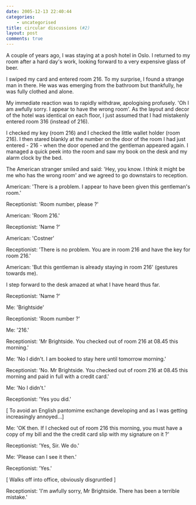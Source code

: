 ```yaml
---
date: 2005-12-13 22:40:44
categories:
    - uncategorised
title: circular discussions (#2)
layout: post
comments: true
---
```

A couple of years ago, I was staying at a posh hotel in Oslo. I returned
to my room after a hard day's work, looking forward to a very expensive
glass of beer.

I swiped my card and entered room 216. To my surprise, I found a strange
man in there. He was was emerging from the bathroom but thankfully, he
was fully clothed and alone.

My immediate reaction was to rapidly withdraw, apologising profusely.
'Oh I am awfully sorry. I appear to have the wrong room'. As the layout
and decor of the hotel was identical on each floor, I just assumed that
I had mistakenly entered room 316 (instead of 216).

I checked my key (room 216) and I checked the little wallet holder (room
216). I then stared blankly at the number on the door of the room I had
just entered - 216 - when the door opened and the gentleman appeared
again. I managed a quick peek into the room and saw my book on the desk
and my alarm clock by the bed.

The American stranger smiled and said: 'Hey, you know. I think it might
be me who has the wrong room' and we agreed to go downstairs to
reception.

American: 'There is a problem. I appear to have been given this
gentleman's room.'

Receptionist: 'Room number, please ?'

American: 'Room 216.'

Receptionist: 'Name ?'

American: 'Costner'

Receptionist: 'There is no problem. You are in room 216 and have the key
for room 216.'

American: 'But this gentleman is already staying in room 216' (gestures
towards me).

I step forward to the desk amazed at what I have heard thus far.

Receptionist: 'Name ?'

Me: 'Brightside'

Receptionist: 'Room number ?'

Me: '216.'

Receptionist: 'Mr Brightside. You checked out of room 216 at 08.45 this
morning.'

Me: 'No I didn't. I am booked to stay here until tomorrow morning.'

Receptionist: 'No. Mr Brightside. You checked out of room 216 at 08.45
this morning and paid in full with a credit card.'

Me: 'No I didn't.'

Receptionist: 'Yes you did.'

[ To avoid an English pantomime exchange developing and as I was getting
increasingly annoyed...]

Me: 'OK then. If I checked out of room 216 this morning, you must have a
copy of my bill and the the credit card slip with my signature on it ?'

Receptionist: 'Yes, Sir. We do.'

Me: 'Please can I see it then.'

Receptionist: 'Yes.'

[ Walks off into office, obviously disgruntled ]

Receptionist: 'I'm awfully sorry, Mr Brightside. There has been a
terrible mistake.'
